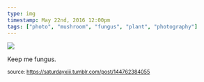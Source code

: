 ```yaml
---
type: img
timestamp: May 22nd, 2016 12:00pm
tags: ["photo", "mushroom", "fungus", "plant", "photography"]
---
```

<img src="https://saturdayxiii.github.io/media/144762384055.jpg"/>
                                                                                          
Keep me fungus.
 
                                    
                
                
                
                
                                
<small>source: https://saturdayxiii.tumblr.com/post/144762384055</small>